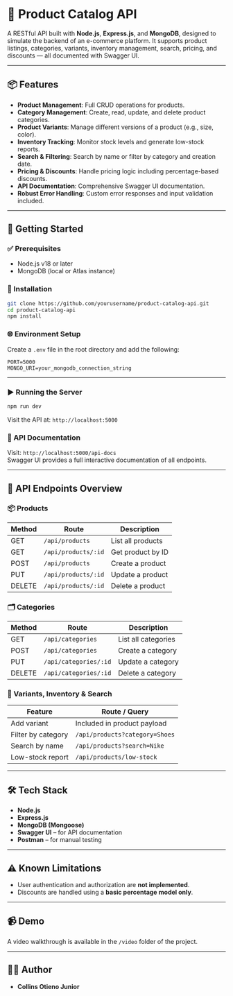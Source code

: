 # 🛒 Product Catalog API

A RESTful API built with **Node.js**, **Express.js**, and **MongoDB**, designed to simulate the backend of an e-commerce platform. It supports product listings, categories, variants, inventory management, search, pricing, and discounts — all documented with Swagger UI.

---

## 📦 Features

- **Product Management**: Full CRUD operations for products.
- **Category Management**: Create, read, update, and delete product categories.
- **Product Variants**: Manage different versions of a product (e.g., size, color).
- **Inventory Tracking**: Monitor stock levels and generate low-stock reports.
- **Search & Filtering**: Search by name or filter by category and creation date.
- **Pricing & Discounts**: Handle pricing logic including percentage-based discounts.
- **API Documentation**: Comprehensive Swagger UI documentation.
- **Robust Error Handling**: Custom error responses and input validation included.

---

## 🚀 Getting Started

### ✅ Prerequisites
- Node.js v18 or later
- MongoDB (local or Atlas instance)

### 🔧 Installation

```bash
git clone https://github.com/yourusername/product-catalog-api.git
cd product-catalog-api
npm install
```

### 🌐 Environment Setup

Create a `.env` file in the root directory and add the following:

```env
PORT=5000
MONGO_URI=your_mongodb_connection_string
```

---

### ▶️ Running the Server

```bash
npm run dev
```

Visit the API at: `http://localhost:5000`

### 📘 API Documentation

Visit: `http://localhost:5000/api-docs`  
Swagger UI provides a full interactive documentation of all endpoints.

---

## 📂 API Endpoints Overview

### 📦 Products

| Method | Route | Description |
|--------|-------|-------------|
| GET    | `/api/products`         | List all products |
| GET    | `/api/products/:id`     | Get product by ID |
| POST   | `/api/products`         | Create a product |
| PUT    | `/api/products/:id`     | Update a product |
| DELETE | `/api/products/:id`     | Delete a product |

### 🗂 Categories

| Method | Route | Description |
|--------|-------|-------------|
| GET    | `/api/categories`         | List all categories |
| POST   | `/api/categories`         | Create a category |
| PUT    | `/api/categories/:id`     | Update a category |
| DELETE | `/api/categories/:id`     | Delete a category |

### 🎨 Variants, Inventory & Search

| Feature           | Route / Query |
|-------------------|----------------|
| Add variant       | Included in product payload |
| Filter by category| `/api/products?category=Shoes` |
| Search by name    | `/api/products?search=Nike` |
| Low-stock report  | `/api/products/low-stock` |

---

## 🛠 Tech Stack

- **Node.js**
- **Express.js**
- **MongoDB (Mongoose)**
- **Swagger UI** – for API documentation
- **Postman** – for manual testing

---

## ⚠️ Known Limitations

- User authentication and authorization are **not implemented**.
- Discounts are handled using a **basic percentage model only**.

---

## 📹 Demo

A video walkthrough is available in the `/video` folder of the project.

---

## 👨‍💻 Author

- **Collins Otieno Junior**
